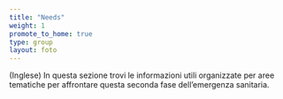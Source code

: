 ```yaml
---
title: "Needs"
weight: 1
promote_to_home: true
type: group
layout: foto 
---
```


(Inglese) In questa sezione trovi le informazioni utili organizzate per aree tematiche per affrontare questa seconda fase dell’emergenza sanitaria.
